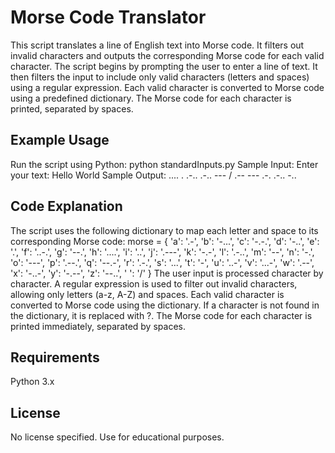 # Morse Code Translator
This script translates a line of English text into Morse code. It filters out invalid characters and outputs the corresponding Morse code for each valid character. The script begins by prompting the user to enter a line of text. It then filters the input to include only valid characters (letters and spaces) using a regular expression. Each valid character is converted to Morse code using a predefined dictionary. The Morse code for each character is printed, separated by spaces.
## Example Usage
Run the script using Python:
python standardInputs.py
Sample Input:
Enter your text: Hello World
Sample Output:
.... . .-.. .-.. --- / .-- --- .-. .-.. -..
## Code Explanation
The script uses the following dictionary to map each letter and space to its corresponding Morse code:
morse = {
    'a': '.-', 'b': '-...', 'c': '-.-.', 'd': '-..', 'e': '.',
    'f': '..-.', 'g': '--.', 'h': '....', 'i': '..', 'j': '.---',
    'k': '-.-', 'l': '.-..', 'm': '--', 'n': '-.', 'o': '---',
    'p': '.--.', 'q': '--.-', 'r': '.-.', 's': '...', 't': '-',
    'u': '..-', 'v': '...-', 'w': '.--', 'x': '-..-', 'y': '-.--',
    'z': '--..', ' ': '/'
}
The user input is processed character by character. A regular expression is used to filter out invalid characters, allowing only letters (a-z, A-Z) and spaces. Each valid character is converted to Morse code using the dictionary. If a character is not found in the dictionary, it is replaced with ?. The Morse code for each character is printed immediately, separated by spaces.
## Requirements
Python 3.x
## License
No license specified. Use for educational purposes.
